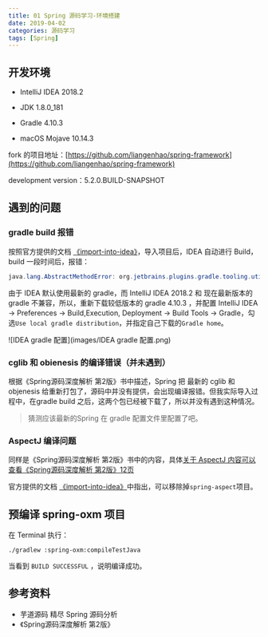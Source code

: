 ```yaml
---
title: 01 Spring 源码学习-环境搭建
date: 2019-04-02
categories: 源码学习
tags: [Spring]
---
```


## 开发环境

- IntelliJ IDEA 2018.2
- JDK 1.8.0_181
- Gradle 4.10.3

- macOS Mojave 10.14.3

fork 的项目地址：[https://github.com/liangenhao/spring-framework](https://github.com/liangenhao/spring-framework)

development version：5.2.0.BUILD-SNAPSHOT

## 遇到的问题

### gradle build 报错

按照官方提供的文档 [《import-into-idea》](https://github.com/spring-projects/spring-framework/blob/master/import-into-idea.md)，导入项目后，IDEA 自动进行 Build，build 一段时间后，报错：

```java
java.lang.AbstractMethodError: org.jetbrains.plugins.gradle.tooling.util.ModuleComponentIdentifierImpl.getModuleIdentifier()Lorg/gradle/api/artifacts/ModuleIdentifier;
```

由于 IDEA 默认使用最新的 gradle，而 IntelliJ IDEA 2018.2 和 现在最新版本的 gradle 不兼容，所以，重新下载较低版本的 gradle 4.10.3 ，并配置 IntelIiJ IDEA -> Preferences -> Build,Execution, Deployment -> Build Tools -> Gradle，勾选`Use local gradle distribution`，并指定自己下载的`Gradle home`。

![IDEA gradle 配置](images/IDEA gradle 配置.png)

### cglib 和 obienesis 的编译错误（并未遇到）

根据《Spring源码深度解析 第2版》书中描述，Spring 把 最新的 cglib 和 objenesis 给重新打包了，源码中并没有提供，会出现编译报错。但我实际导入过程中，在gradle build 之后，这两个包已经被下载了，所以并没有遇到这种情况。

> 猜测应该最新的Spring 在 gradle 配置文件里配置了吧。

### AspectJ 编译问题

同样是《Spring源码深度解析 第2版》书中的内容，具体<u>关于 AspectJ 内容可以查看《Spring源码深度解析 第2版》12页</u>

官方提供的文档 [《import-into-idea》](https://github.com/spring-projects/spring-framework/blob/master/import-into-idea.md)中指出，可以移除掉`spring-aspect`项目。

## 预编译 spring-oxm 项目

在 Terminal 执行：

```shell
./gradlew :spring-oxm:compileTestJava
```

当看到 `BUILD SUCCESSFUL` ，说明编译成功。





## 参考资料

- 芋道源码 精尽 Spring 源码分析
- 《Spring源码深度解析 第2版》

